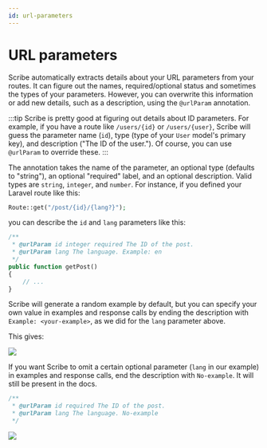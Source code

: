 ```yaml
---
id: url-parameters
---
```


# URL parameters
Scribe automatically extracts details about your URL parameters from your routes. It can figure out the names, required/optional status and sometimes the types of your parameters. However, you can overwrite this information or add new details, such as a description, using the `@urlParam` annotation.

:::tip
Scribe is pretty good at figuring out details about ID parameters. For example, if you have a route like `/users/{id}` or `/users/{user}`, Scribe will guess the parameter name (`id`), type (type of your `User` model's primary key), and description ("The ID of the user."). Of course, you can use `@urlParam` to override these.
:::

The annotation takes the name of the parameter, an optional type (defaults to "string"), an optional "required" label, and an optional description. Valid types are `string`, `integer`, and `number`. For instance, if you defined your Laravel route like this:

```php
Route::get("/post/{id}/{lang?}");
```

you can describe the `id` and `lang` parameters like this: 

```php
/**
 * @urlParam id integer required The ID of the post.
 * @urlParam lang The language. Example: en
 */
public function getPost()
{
    // ...
}
```

Scribe will generate a random example by default, but you can specify your own value in examples and response calls by ending the description with `Example: <your-example>`, as we did for the `lang` parameter above.

This gives:

![](/img/screenshots/endpoint-urlparams-1.png)

If you want Scribe to omit a certain optional parameter (`lang` in our example) in examples and response calls, end the description with `No-example`. It will still be present in the docs.


```php
/**
 * @urlParam id required The ID of the post.
 * @urlParam lang The language. No-example
 */
```

![](/img/screenshots/endpoint-urlparams-2.png)

